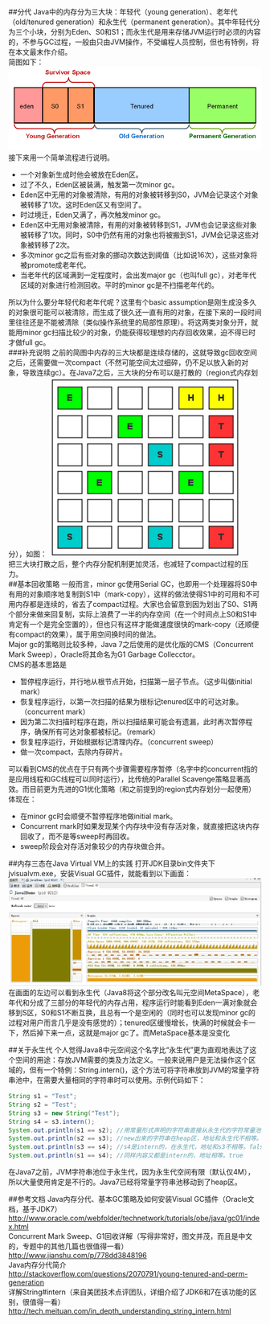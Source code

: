 ##分代
Java中的内存分为三大块：年轻代（young generation）、老年代（old/tenured generation）和永生代（permanent generation）。其中年轻代分为三个小块，分别为Eden、S0和S1；而永生代是用来存储JVM运行时必须的内容的，不参与GC过程，一般由只由JVM操作，不受编程人员控制，但也有特例，将在本文最末作介绍。<br>
简图如下：
![](https://github.com/dbt4516/doc/blob/master/2016/pic/Java-generation-and-jvisualvm-in-action-1.png.jpg)
接下来用一个简单流程进行说明。
* 一个对象新生成时他会被放在Eden区。
* 过了不久，Eden区被装满，触发第一次minor gc。
* Eden区中无用的对象被清除，有用的对象被转移到S0，JVM会记录这个对象被转移了1次。这时Eden区又有空间了。
* 时过境迁，Eden又满了，再次触发minor gc。
* Eden区中无用对象被清除，有用的对象被转移到S1，JVM也会记录这些对象被转移了1次。同时，S0中仍然有用的对象也将被搬到S1，JVM会记录这些对象被转移了2次。
* 多次minor gc之后有些对象的挪动次数达到阈值（比如说16次），这些对象将被promote成老年代。
* 当老年代的区域满到一定程度时，会出发major gc（也叫full gc），对老年代区域的对象进行检测回收。平时的minor gc是不扫描老年代的。

所以为什么要分年轻代和老年代呢？这里有个basic assumption是刚生成没多久的对象很可能可以被清除，而生成了很久还一直有用的对象，在接下来的一段时间里往往还是不能被清除（类似操作系统里的局部性原理）。将这两类对象分开，就能用minor gc扫描比较少的对象，仍能获得较理想的内存回收效果，迫不得已时才做full gc。<br>
###补充说明
之前的简图中内存的三大块都是连续存储的，这就导致gc回收空间之后，还需要做一次compact（不然可能空间太过细碎，仍不足以放入新的对象，导致连续gc）。在Java7之后，三大块的分布可以是打散的（region式内存划分），如图：
![](https://github.com/dbt4516/doc/blob/master/2016/pic/Java-generation-and-jvisualvm-in-action-2.png.jpg)<br>
把三大块打散之后，整个内存分配机制更加灵活，也减轻了compact过程的压力。<br>
##基本回收策略
一般而言，minor gc使用Serial GC，也即用一个处理器将S0中有用的对象顺序地复制到S1中（mark-copy），这样的做法使得S1中的可用和不可用内存都是连续的，省去了compact过程。大家也会留意到因为划出了S0、S1两个部分来做来回复制，实际上浪费了一半的内存空间（在一个时间点上S0和S1中肯定有一个是完全空置的），但也只有这样才能做速度很快的mark-copy（还顺便有compact的效果），属于用空间换时间的做法。<br>
Major gc的策略则比较多种，Java 7之后使用的是优化版的CMS（Concurrent Mark Sweep），Oracle将其命名为G1 Garbage Collecctor。<br>
CMS的基本思路是
* 暂停程序运行，并行地从根节点开始，扫描第一层子节点。（这步叫做initial mark）
* 恢复程序运行，以第一次扫描的结果为根标记tenured区中的可达对象。（concurrent mark）
* 因为第二次扫描时程序在跑，所以扫描结果可能会有遗漏，此时再次暂停程序，确保所有可达对象都被标记。（remark）
* 恢复程序运行，开始根据标记清理内存。（concurrent sweep）
* 做一次compact，去除内存碎片。

可以看到CMS的优点在于只有两个步骤需要程序暂停（名字中的concurrent指的是应用线程和GC线程可以同时运行），比传统的Parallel Scavenge策略显著高效。而目前更为先进的G1优化策略（和之前提到的region式内存划分一起使用）体现在：
* 在minor gc时会顺便不暂停程序地做initial mark。
* Concurrent mark时如果发现某个内存块中没有存活对象，就直接把这块内存回收了，而不是等sweep时再回收。
* sweep阶段会对存活对象较少的内存块做合并。

##内存三态在Java Virtual VM上的实践
打开JDK目录bin文件夹下jvisualvm.exe，安装Visual GC插件，就能看到以下画面：<br>
![](https://github.com/dbt4516/doc/blob/master/2016/pic/Java-generation-and-jvisualvm-in-action-3.png.jpg)<br>
在画面的左边可以看到永生代（Java8将这个部分改名叫元空间MetaSpace），老年代和分成了三部分的年轻代的内存占用，程序运行时能看到Eden一满对象就会移到S区，S0和S1不断互换，且总有一个是空闲的（同时也可以发现minor gc的过程对用户而言几乎是没有感觉的）；tenured区缓慢增长，快满的时候就会卡一下，然后掉下来一点，这就是major gc了。而MetaSpace基本是没变化<br>

##关于永生代
个人觉得Java8中元空间这个名字比“永生代”更为直观地表达了这个空间的用途：存放JVM需要的类及方法定义。一般来说用户是无法操作这个区域的，但有一个特例：String.intern()，这个方法可将字符串放到JVM的常量字符串池中，在需要大量相同的字符串时可以使用。示例代码如下：
```java
String s1 = "Test";
String s2 = "Test";
String s3 = new String("Test");
String s4 = s3.intern();
System.out.println(s1 == s2); //用常量形式声明的字符串直接从永生代的字符常量池中引用，地址相等。true
System.out.println(s2 == s3); //new出来的字符串在heap区，地址和永生代不相等。false
System.out.println(s3 == s4); //s4是intern的，在永生代，地址和s3不相等。false
System.out.println(s1 == s4); //同样内容又都是intern的，地址相等。true
```
在Java7之前，JVM字符串池位于永生代，因为永生代空间有限（默认仅4M），所以大量使用肯定是不行的。Java7已经将常量字符串池移动到了heap区。<br>

##参考文档
Java内存分代、基本GC策略及如何安装Visual GC插件（Oracle文档，基于JDK7）<br>
http://www.oracle.com/webfolder/technetwork/tutorials/obe/java/gc01/index.html<br>
Concurrent Mark Sweep、G1回收详解（写得非常好，图文并茂，而且是中文的，专题中的其他几篇也很值得一看）<br>
http://www.jianshu.com/p/778dd3848196<br>
Java内存分代简介<br>
http://stackoverflow.com/questions/2070791/young-tenured-and-perm-generation<br>
详解String#intern（来自美团技术点评团队，详细介绍了JDK6和7在该功能的区别，很值得一看）<br>
http://tech.meituan.com/in_depth_understanding_string_intern.html
